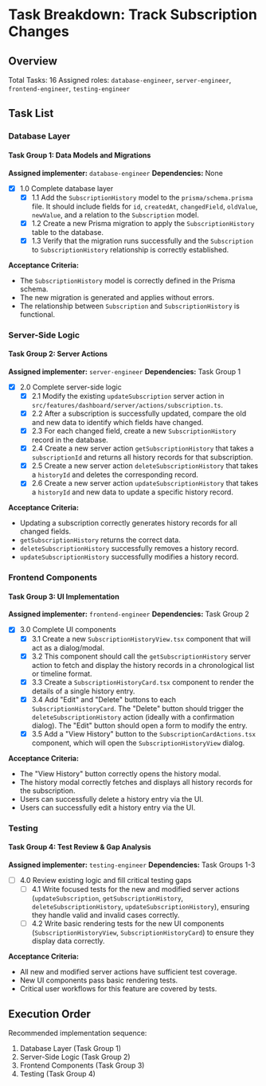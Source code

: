 # Task Breakdown: Track Subscription Changes

## Overview
Total Tasks: 16
Assigned roles: `database-engineer`, `server-engineer`, `frontend-engineer`, `testing-engineer`

## Task List

### Database Layer

#### Task Group 1: Data Models and Migrations
**Assigned implementer:** `database-engineer`
**Dependencies:** None

- [x] 1.0 Complete database layer
  - [x] 1.1 Add the `SubscriptionHistory` model to the `prisma/schema.prisma` file. It should include fields for `id`, `createdAt`, `changedField`, `oldValue`, `newValue`, and a relation to the `Subscription` model.
  - [x] 1.2 Create a new Prisma migration to apply the `SubscriptionHistory` table to the database.
  - [x] 1.3 Verify that the migration runs successfully and the `Subscription` to `SubscriptionHistory` relationship is correctly established.

**Acceptance Criteria:**
- The `SubscriptionHistory` model is correctly defined in the Prisma schema.
- The new migration is generated and applies without errors.
- The relationship between `Subscription` and `SubscriptionHistory` is functional.

### Server-Side Logic

#### Task Group 2: Server Actions
**Assigned implementer:** `server-engineer`
**Dependencies:** Task Group 1

- [x] 2.0 Complete server-side logic
  - [x] 2.1 Modify the existing `updateSubscription` server action in `src/features/dashboard/server/actions/subscription.ts`.
  - [x] 2.2 After a subscription is successfully updated, compare the old and new data to identify which fields have changed.
  - [x] 2.3 For each changed field, create a new `SubscriptionHistory` record in the database.
  - [x] 2.4 Create a new server action `getSubscriptionHistory` that takes a `subscriptionId` and returns all history records for that subscription.
  - [x] 2.5 Create a new server action `deleteSubscriptionHistory` that takes a `historyId` and deletes the corresponding record.
  - [x] 2.6 Create a new server action `updateSubscriptionHistory` that takes a `historyId` and new data to update a specific history record.

**Acceptance Criteria:**
- Updating a subscription correctly generates history records for all changed fields.
- `getSubscriptionHistory` returns the correct data.
- `deleteSubscriptionHistory` successfully removes a history record.
- `updateSubscriptionHistory` successfully modifies a history record.

### Frontend Components

#### Task Group 3: UI Implementation
**Assigned implementer:** `frontend-engineer`
**Dependencies:** Task Group 2

- [x] 3.0 Complete UI components
  - [x] 3.1 Create a new `SubscriptionHistoryView.tsx` component that will act as a dialog/modal.
  - [x] 3.2 This component should call the `getSubscriptionHistory` server action to fetch and display the history records in a chronological list or timeline format.
  - [x] 3.3 Create a `SubscriptionHistoryCard.tsx` component to render the details of a single history entry.
  - [x] 3.4 Add "Edit" and "Delete" buttons to each `SubscriptionHistoryCard`. The "Delete" button should trigger the `deleteSubscriptionHistory` action (ideally with a confirmation dialog). The "Edit" button should open a form to modify the entry.
  - [x] 3.5 Add a "View History" button to the `SubscriptionCardActions.tsx` component, which will open the `SubscriptionHistoryView` dialog.

**Acceptance Criteria:**
- The "View History" button correctly opens the history modal.
- The history modal correctly fetches and displays all history records for the subscription.
- Users can successfully delete a history entry via the UI.
- Users can successfully edit a history entry via the UI.

### Testing

#### Task Group 4: Test Review & Gap Analysis
**Assigned implementer:** `testing-engineer`
**Dependencies:** Task Groups 1-3

- [ ] 4.0 Review existing logic and fill critical testing gaps
  - [ ] 4.1 Write focused tests for the new and modified server actions (`updateSubscription`, `getSubscriptionHistory`, `deleteSubscriptionHistory`, `updateSubscriptionHistory`), ensuring they handle valid and invalid cases correctly.
  - [ ] 4.2 Write basic rendering tests for the new UI components (`SubscriptionHistoryView`, `SubscriptionHistoryCard`) to ensure they display data correctly.

**Acceptance Criteria:**
- All new and modified server actions have sufficient test coverage.
- New UI components pass basic rendering tests.
- Critical user workflows for this feature are covered by tests.

## Execution Order

Recommended implementation sequence:
1. Database Layer (Task Group 1)
2. Server-Side Logic (Task Group 2)
3. Frontend Components (Task Group 3)
4. Testing (Task Group 4)
